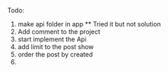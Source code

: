 Todo:
  1. make api folder in app ** Tried it but not solution
  2. Add comment to the project
  3. start implement the Api
  4. add limit to the post show
  5. order the post by created
  6. 
